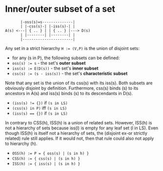 
<!-- ======================================================================= -->
# Inner/outer subset of a set

```
       |-oss(s)=s--------------|
       | |-css(s)-| |-iss(s)-| |
A(s) <---| { .. } | | { .. } |---> D(s)
       | |--------| |--------| |
       |-----------------------|
```

Any set in a strict hierarchy `H := (V,P)` is the union of disjoint sets:

* for any (s in P), the following subsets can be defined:
* `oss(s) := s` - the set's **outer subset**
* `iss(s) := E(D(s))` - the set's **inner subset**
* `css(s) := (s - iss(s))` - the set's **characteristic subset**

Note that any set is the union of its css(s) with its iss(s). Both subsets
are obviously disjoint by definition. Furthermore, css(s) binds (s) to its
ancestors in A(s) and iss(s) binds (s) to its descendants in D(s).

* `(iss(s) != {})` if `(s in LS)`
* `(css(s) in P)` iff `(s in LS)`
* `(iss(s) == {})` if `(s in LS)`

In contrary to CSS(h), ISS(h) is a union of related sets. However, ISS(h) is
not a hierarchy of sets because iss(l) is empty for any leaf set (l in LS).
Even though ISS(h) is itself not a hierarchy of sets, the (disjoint ex-or
strictly related) rule still applies. If it would not, then that rule could
also not apply to hierarchy (h).

* `OSS(h) := P = { oss(s) | (s in h) }`
* `CSS(h) := { css(s) | (s in h) }`
* `ISS(h) := { iss(s) | (s in h) }`
